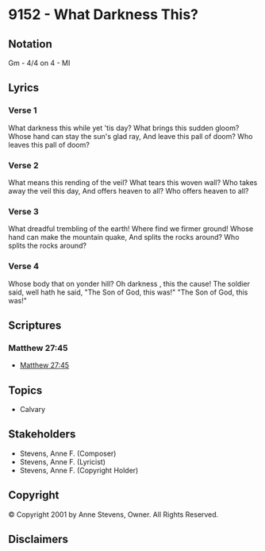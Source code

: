# 9152 - What Darkness This?

## Notation

Gm - 4/4 on 4 - MI

## Lyrics

### Verse 1

What darkness this while yet 'tis day? What brings this sudden gloom? Whose hand can stay the sun's glad ray, And leave this pall of doom? Who leaves this pall of doom?

### Verse 2

What means this rending of the veil? What tears this woven wall? Who takes away the veil this day, And offers heaven to all? Who offers heaven to all?

### Verse 3

What dreadful trembling of the earth! Where find we firmer ground! Whose hand can make the mountain quake, And splits the rocks around? Who splits the rocks around?

### Verse 4

Whose body that on yonder hill? Oh darkness , this the cause! The soldier said, well hath he said, "The Son of God, this was!" "The Son of God, this was!"


## Scriptures

### Matthew 27:45

- [Matthew 27:45](https://www.biblegateway.com/passage/?search=Matthew%2027%3A45)


## Topics

- Calvary

## Stakeholders

- Stevens, Anne F. (Composer)
- Stevens, Anne F. (Lyricist)
- Stevens, Anne F. (Copyright Holder)

## Copyright

© Copyright 2001 by Anne Stevens, Owner. All Rights Reserved.


## Disclaimers


